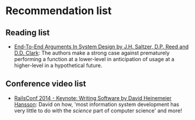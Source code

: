 # Recommendation list

## Reading list

- [End-To-End Arguments In System Design by J.H. Saltzer, D.P. Reed and D.D. Clark](https://web.mit.edu/Saltzer/www/publications/endtoend/endtoend.pdf): The authors make a strong case against prematurely performing a function at a lower-level in anticipation of usage at a higher-level in a hypothetical future.

## Conference video list

- [RailsConf 2014 - Keynote: Writing Software by David Heinemeier Hansson](https://www.youtube.com/watch?v=9LfmrkyP81M): David on how, 'most information system development has very little to do with the _science_ part of computer science' and more!